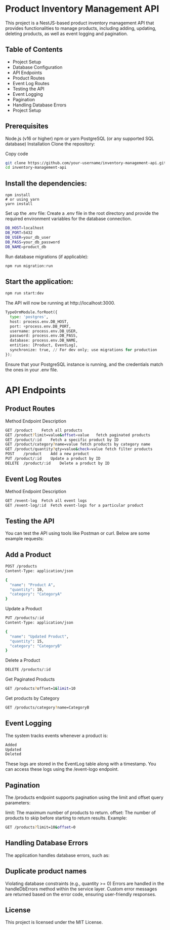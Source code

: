 # Product Inventory Management API
This project is a NestJS-based product inventory management API that provides functionalities to manage products, including adding, updating, deleting products, as well as event logging and pagination.

## Table of Contents

- Project Setup
- Database Configuration
- API Endpoints
- Product Routes
- Event Log Routes
- Testing the API
- Event Logging
- Pagination
- Handling Database Errors
- Project Setup

## Prerequisites

Node.js (v16 or higher)
npm or yarn
PostgreSQL (or any supported SQL database)
Installation
Clone the repository:

Copy code
```bash
git clone https://github.com/your-username/inventory-management-api.git
cd inventory-management-api
```

## Install the dependencies:

```bach
npm install
# or using yarn
yarn install
```
Set up the .env file: Create a .env file in the root directory and provide the required environment variables for the database connection.

```bash
DB_HOST=localhost
DB_PORT=5432
DB_USER=your_db_user
DB_PASS=your_db_password
DB_NAME=product_db
```

Run database migrations (if applicable):


```bash
npm run migration:run
```

## Start the application:

```bash
npm run start:dev
``` 

The API will now be running at http://localhost:3000.


```python
TypeOrmModule.forRoot({
  type: 'postgres',
  host: process.env.DB_HOST,
  port: +process.env.DB_PORT,
  username: process.env.DB_USER,
  password: process.env.DB_PASS,
  database: process.env.DB_NAME,
  entities: [Product, EventLog],
  synchronize: true, // For dev only; use migrations for production
});
```

Ensure that your PostgreSQL instance is running, and the credentials match the ones in your .env file.

# API Endpoints

## Product Routes

Method	Endpoint	Description
```bash
GET	/product	Fetch all products
GET	/product?limit=value&offset=value	fetch paginated products
GET	/product/:id	Fetch a specific product by ID
GET /product/category?name=value fetch products by category name
GET /product/quantity?qty=value&check=value fetch filter products
POST	/product	Add a new product
PUT	/product/:id	Update a product by ID
DELETE	/product/:id	Delete a product by ID
```

## Event Log Routes
Method	Endpoint	Description
```bash
GET	/event-log	Fetch all event logs
GET	/event-log/:id	Fetch event-logs for a particular product
``` 

## Testing the API
You can test the API using tools like Postman or curl. Below are some example requests:

## Add a Product

```bash
POST /products
Content-Type: application/json

{
  "name": "Product A",
  "quantity": 10,
  "category": "CategoryA"
}
```

Update a Product

```bash
PUT /products/:id
Content-Type: application/json

{
  "name": "Updated Product",
  "quantity": 15,
  "category": "CategoryB"
}
```

Delete a Product

```bash
DELETE /products/:id
```

Get Paginated Products

```bash
GET /products?offset=1&limit=10
```

Get products by Category

```bash
GET /products/category?name=CategoryB
```

## Event Logging
The system tracks events whenever a product is:

```bash
Added
Updated
Deleted
```

These logs are stored in the EventLog table along with a timestamp. You can access these logs using the /event-logo endpoint.

## Pagination
The /products endpoint supports pagination using the limit and offset query parameters:

limit: The maximum number of products to return.
offset: The number of products to skip before starting to return results.
Example:

```bash
GET /products?limit=10&offset=0
```

## Handling Database Errors
The application handles database errors, such as:

## Duplicate product names
Violating database constraints (e.g., quantity >= 0)
Errors are handled in the handleDbErrors method within the service layer. Custom error messages are returned based on the error code, ensuring user-friendly responses.

## License
This project is licensed under the MIT License.